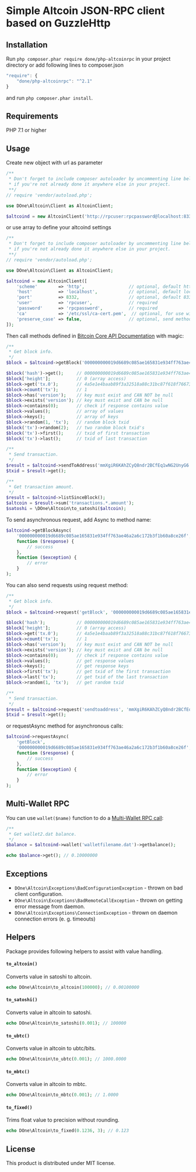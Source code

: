 # Simple Altcoin JSON-RPC client based on GuzzleHttp


## Installation
Run ```php composer.phar require done/php-altcoinrpc``` in your project directory or add following lines to composer.json
```javascript
"require": {
    "done/php-altcoinrpc": "^2.1"
}
```
and run ```php composer.phar install```.

## Requirements
PHP 7.1 or higher  

## Usage
Create new object with url as parameter
```php
/**
 * Don't forget to include composer autoloader by uncommenting line below
 * if you're not already done it anywhere else in your project.
 **/
// require 'vendor/autoload.php';

use DOne\Altcoin\Client as AltcoinClient;

$altcoind = new AltcoinClient('http://rpcuser:rpcpassword@localhost:8332/');
```
or use array to define your altcoind settings
```php
/**
 * Don't forget to include composer autoloader by uncommenting line below
 * if you're not already done it anywhere else in your project.
 **/
// require 'vendor/autoload.php';

use DOne\Altcoin\Client as AltcoinClient;

$altcoind = new AltcoinClient([
    'scheme'        => 'http',                 // optional, default http
    'host'          => 'localhost',            // optional, default localhost
    'port'          => 8332,                   // optional, default 8332
    'user'          => 'rpcuser',              // required
    'password'      => 'rpcpassword',          // required
    'ca'            => '/etc/ssl/ca-cert.pem',  // optional, for use with https scheme
    'preserve_case' => false,                  // optional, send method names as defined instead of lowercasing them
]);
```
Then call methods defined in [Bitcoin Core API Documentation](https://bitcoin.org/en/developer-reference#altcoin-core-apis) with magic:
```php
/**
 * Get block info.
 */
$block = $altcoind->getBlock('000000000019d6689c085ae165831e934ff763ae46a2a6c172b3f1b60a8ce26f');

$block('hash')->get();     // 000000000019d6689c085ae165831e934ff763ae46a2a6c172b3f1b60a8ce26f
$block['height'];          // 0 (array access)
$block->get('tx.0');       // 4a5e1e4baab89f3a32518a88c31bc87f618f76673e2cc77ab2127b7afdeda33b
$block->count('tx');       // 1
$block->has('version');    // key must exist and CAN NOT be null
$block->exists('version'); // key must exist and CAN be null
$block->contains(0);       // check if response contains value
$block->values();          // array of values
$block->keys();            // array of keys
$block->random(1, 'tx');   // random block txid
$block('tx')->random(2);   // two random block txid's
$block('tx')->first();     // txid of first transaction
$block('tx')->last();      // txid of last transaction

/**
 * Send transaction.
 */
$result = $altcoind->sendToAddress('mmXgiR6KAhZCyQ8ndr2BCfEq1wNG2UnyG6', 0.1);
$txid = $result->get();

/**
 * Get transaction amount.
 */
$result = $altcoind->listSinceBlock();
$altcoin = $result->sum('transactions.*.amount');
$satoshi = \DOne\Altcoin\to_satoshi($altcoin);
```
To send asynchronous request, add Async to method name:
```php
$altcoind->getBlockAsync(
    '000000000019d6689c085ae165831e934ff763ae46a2a6c172b3f1b60a8ce26f',
    function ($response) {
        // success
    },
    function ($exception) {
        // error
    }
);
```

You can also send requests using request method:
```php
/**
 * Get block info.
 */
$block = $altcoind->request('getBlock', '000000000019d6689c085ae165831e934ff763ae46a2a6c172b3f1b60a8ce26f');

$block('hash');            // 000000000019d6689c085ae165831e934ff763ae46a2a6c172b3f1b60a8ce26f
$block['height'];          // 0 (array access)
$block->get('tx.0');       // 4a5e1e4baab89f3a32518a88c31bc87f618f76673e2cc77ab2127b7afdeda33b
$block->count('tx');       // 1
$block->has('version');    // key must exist and CAN NOT be null
$block->exists('version'); // key must exist and CAN be null
$block->contains(0);       // check if response contains value
$block->values();          // get response values
$block->keys();            // get response keys
$block->first('tx');       // get txid of the first transaction
$block->last('tx');        // get txid of the last transaction
$block->random(1, 'tx');   // get random txid

/**
 * Send transaction.
 */
$result = $altcoind->request('sendtoaddress', 'mmXgiR6KAhZCyQ8ndr2BCfEq1wNG2UnyG6', 0.06);
$txid = $result->get();

```
or requestAsync method for asynchronous calls:
```php
$altcoind->requestAsync(
    'getBlock',
    '000000000019d6689c085ae165831e934ff763ae46a2a6c172b3f1b60a8ce26f',
    function ($response) {
        // success
    },
    function ($exception) {
        // error
    }
);
```

## Multi-Wallet RPC
You can use `wallet($name)` function to do a [Multi-Wallet RPC call](https://en.bitcoin.it/wiki/API_reference_(JSON-RPC)#Multi-wallet_RPC_calls):
```php
/**
 * Get wallet2.dat balance.
 */
$balance = $altcoind->wallet('walletfilename.dat')->getbalance();

echo $balance->get(); // 0.10000000
```

## Exceptions
* `DOne\Altcoin\Exceptions\BadConfigurationException` - thrown on bad client configuration.
* `DOne\Altcoin\Exceptions\BadRemoteCallException` - thrown on getting error message from daemon.
* `DOne\Altcoin\Exceptions\ConnectionException` - thrown on daemon connection errors (e. g. timeouts)


## Helpers
Package provides following helpers to assist with value handling.
#### `to_altcoin()`
Converts value in satoshi to altcoin.
```php
echo DOne\Altcoin\to_altcoin(100000); // 0.00100000
```
#### `to_satoshi()`
Converts value in altcoin to satoshi.
```php
echo DOne\Altcoin\to_satoshi(0.001); // 100000
```
#### `to_ubtc()`
Converts value in altcoin to ubtc/bits.
```php
echo DOne\Altcoin\to_ubtc(0.001); // 1000.0000
```
#### `to_mbtc()`
Converts value in altcoin to mbtc.
```php
echo DOne\Altcoin\to_mbtc(0.001); // 1.0000
```
#### `to_fixed()`
Trims float value to precision without rounding.
```php
echo DOne\Altcoin\to_fixed(0.1236, 3); // 0.123
```

## License

This product is distributed under MIT license.

